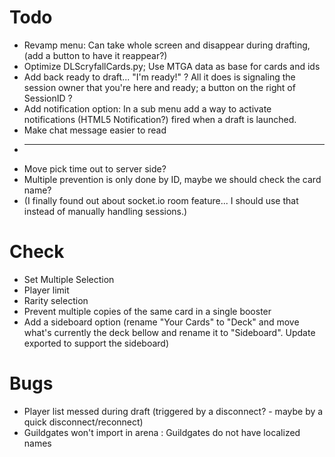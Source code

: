 # Todo
 * Revamp menu: Can take whole screen and disappear during drafting, (add a button to have it reappear?)
 * Optimize DLScryfallCards.py; Use MTGA data as base for cards and ids
 * Add back ready to draft... "I'm ready!" ? All it does is signaling the session owner that you're here and ready; a button on the right of SessionID ?
 * Add notification option: In a sub menu add a way to activate notifications (HTML5 Notification?) fired when a draft is launched.
 * Make chat message easier to read
 * -----
 * Move pick time out to server side?
 * Multiple prevention is only done by ID, maybe we should check the card name?
 * (I finally found out about socket.io room feature... I should use that instead of manually handling sessions.)
 
# Check
 * Set Multiple Selection
 * Player limit
 * Rarity selection
 * Prevent multiple copies of the same card in a single booster
 * Add a sideboard option (rename "Your Cards" to "Deck" and move what's currently the deck bellow and rename it to "Sideboard". Update exported to support the sideboard)
 
# Bugs
 * Player list messed during draft (triggered by a disconnect? - maybe by a quick disconnect/reconnect)
 * Guildgates won't import in arena : Guildgates do not have localized names 